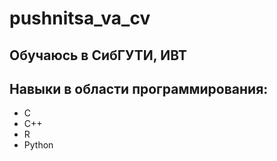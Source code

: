 # pushnitsa_va_cv
## Обучаюсь в СибГУТИ, ИВТ

## Навыки в области программирования:
- С
- С++
- R
- Python
